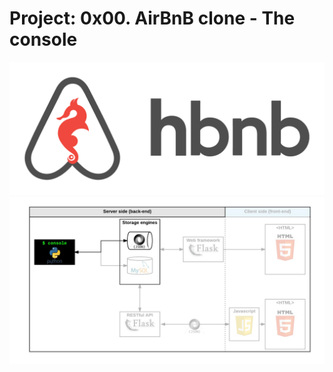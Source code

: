 # Project: 0x00. AirBnB clone - The console

![Project Logo](./images/hbnb.png)
![Project Arch](./images/system%20arch.png)
